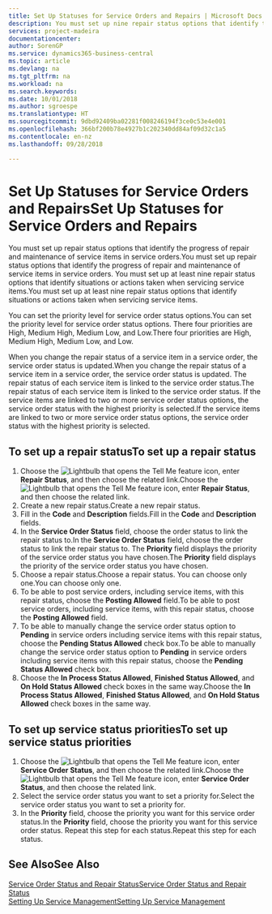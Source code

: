 ```yaml
---
title: Set Up Statuses for Service Orders and Repairs | Microsoft Docs
description: You must set up nine repair status options that identify the progress of repair and maintenance of service items in service orders.
services: project-madeira
documentationcenter: 
author: SorenGP
ms.service: dynamics365-business-central
ms.topic: article
ms.devlang: na
ms.tgt_pltfrm: na
ms.workload: na
ms.search.keywords: 
ms.date: 10/01/2018
ms.author: sgroespe
ms.translationtype: HT
ms.sourcegitcommit: 9dbd92409ba02281f008246194f3ce0c53e4e001
ms.openlocfilehash: 366bf200b78e4927b1c202340dd84af09d32c1a5
ms.contentlocale: en-nz
ms.lasthandoff: 09/28/2018

---
```

# <a name="set-up-statuses-for-service-orders-and-repairs"></a><span data-ttu-id="f926e-103">Set Up Statuses for Service Orders and Repairs</span><span class="sxs-lookup"><span data-stu-id="f926e-103">Set Up Statuses for Service Orders and Repairs</span></span>
<span data-ttu-id="f926e-104">You must set up repair status options that identify the progress of repair and maintenance of service items in service orders.</span><span class="sxs-lookup"><span data-stu-id="f926e-104">You must set up repair status options that identify the progress of repair and maintenance of service items in service orders.</span></span> <span data-ttu-id="f926e-105">You must set up at least nine repair status options that identify situations or actions taken when servicing service items.</span><span class="sxs-lookup"><span data-stu-id="f926e-105">You must set up at least nine repair status options that identify situations or actions taken when servicing service items.</span></span>  

<span data-ttu-id="f926e-106">You can set the priority level for service order status options.</span><span class="sxs-lookup"><span data-stu-id="f926e-106">You can set the priority level for service order status options.</span></span> <span data-ttu-id="f926e-107">There four priorities are High, Medium High, Medium Low, and Low.</span><span class="sxs-lookup"><span data-stu-id="f926e-107">There four priorities are High, Medium High, Medium Low, and Low.</span></span>  

<span data-ttu-id="f926e-108">When you change the repair status of a service item in a service order, the service order status is updated.</span><span class="sxs-lookup"><span data-stu-id="f926e-108">When you change the repair status of a service item in a service order, the service order status is updated.</span></span> <span data-ttu-id="f926e-109">The repair status of each service item is linked to the service order status.</span><span class="sxs-lookup"><span data-stu-id="f926e-109">The repair status of each service item is linked to the service order status.</span></span> <span data-ttu-id="f926e-110">If the service items are linked to two or more service order status options, the service order status with the highest priority is selected.</span><span class="sxs-lookup"><span data-stu-id="f926e-110">If the service items are linked to two or more service order status options, the service order status with the highest priority is selected.</span></span>  

## <a name="to-set-up-a-repair-status"></a><span data-ttu-id="f926e-111">To set up a repair status</span><span class="sxs-lookup"><span data-stu-id="f926e-111">To set up a repair status</span></span>  
1. <span data-ttu-id="f926e-112">Choose the ![Lightbulb that opens the Tell Me feature](media/ui-search/search_small.png "Tell me what you want to do") icon, enter **Repair Status**, and then choose the related link.</span><span class="sxs-lookup"><span data-stu-id="f926e-112">Choose the ![Lightbulb that opens the Tell Me feature](media/ui-search/search_small.png "Tell me what you want to do") icon, enter **Repair Status**, and then choose the related link.</span></span>
2. <span data-ttu-id="f926e-113">Create a new repair status.</span><span class="sxs-lookup"><span data-stu-id="f926e-113">Create a new repair status.</span></span>  
3. <span data-ttu-id="f926e-114">Fill in the **Code** and **Description** fields.</span><span class="sxs-lookup"><span data-stu-id="f926e-114">Fill in the **Code** and **Description** fields.</span></span>  
4. <span data-ttu-id="f926e-115">In the **Service Order Status** field, choose the order status to link the repair status to.</span><span class="sxs-lookup"><span data-stu-id="f926e-115">In the **Service Order Status** field, choose the order status to link the repair status to.</span></span> <span data-ttu-id="f926e-116">The **Priority** field displays the priority of the service order status you have chosen.</span><span class="sxs-lookup"><span data-stu-id="f926e-116">The **Priority** field displays the priority of the service order status you have chosen.</span></span>  
5. <span data-ttu-id="f926e-117">Choose a repair status.</span><span class="sxs-lookup"><span data-stu-id="f926e-117">Choose a repair status.</span></span> <span data-ttu-id="f926e-118">You can choose only one.</span><span class="sxs-lookup"><span data-stu-id="f926e-118">You can choose only one.</span></span>  
6. <span data-ttu-id="f926e-119">To be able to post service orders, including service items, with this repair status, choose the **Posting Allowed** field.</span><span class="sxs-lookup"><span data-stu-id="f926e-119">To be able to post service orders, including service items, with this repair status, choose the **Posting Allowed** field.</span></span>  
7. <span data-ttu-id="f926e-120">To be able to manually change the service order status option to **Pending** in service orders including service items with this repair status, choose the **Pending Status Allowed** check box.</span><span class="sxs-lookup"><span data-stu-id="f926e-120">To be able to manually change the service order status option to **Pending** in service orders including service items with this repair status, choose the **Pending Status Allowed** check box.</span></span>  
8. <span data-ttu-id="f926e-121">Choose the **In Process Status Allowed**, **Finished Status Allowed**, and **On Hold Status Allowed** check boxes in the same way.</span><span class="sxs-lookup"><span data-stu-id="f926e-121">Choose the **In Process Status Allowed**, **Finished Status Allowed**, and **On Hold Status Allowed** check boxes in the same way.</span></span>
  
## <a name="to-set-up-service-status-priorities"></a><span data-ttu-id="f926e-122">To set up service status priorities</span><span class="sxs-lookup"><span data-stu-id="f926e-122">To set up service status priorities</span></span>  
1. <span data-ttu-id="f926e-123">Choose the ![Lightbulb that opens the Tell Me feature](media/ui-search/search_small.png "Tell me what you want to do") icon, enter **Service Order Status**, and then choose the related link.</span><span class="sxs-lookup"><span data-stu-id="f926e-123">Choose the ![Lightbulb that opens the Tell Me feature](media/ui-search/search_small.png "Tell me what you want to do") icon, enter **Service Order Status**, and then choose the related link.</span></span>  
2. <span data-ttu-id="f926e-124">Select the service order status you want to set a priority for.</span><span class="sxs-lookup"><span data-stu-id="f926e-124">Select the service order status you want to set a priority for.</span></span>  
3. <span data-ttu-id="f926e-125">In the **Priority** field, choose the priority you want for this service order status.</span><span class="sxs-lookup"><span data-stu-id="f926e-125">In the **Priority** field, choose the priority you want for this service order status.</span></span> <span data-ttu-id="f926e-126">Repeat this step for each status.</span><span class="sxs-lookup"><span data-stu-id="f926e-126">Repeat this step for each status.</span></span>  

## <a name="see-also"></a><span data-ttu-id="f926e-127">See Also</span><span class="sxs-lookup"><span data-stu-id="f926e-127">See Also</span></span>  
[<span data-ttu-id="f926e-128">Service Order Status and Repair Status</span><span class="sxs-lookup"><span data-stu-id="f926e-128">Service Order Status and Repair Status</span></span>](service-service-order-status-and-repair-status.md)  
[<span data-ttu-id="f926e-129">Setting Up Service Management</span><span class="sxs-lookup"><span data-stu-id="f926e-129">Setting Up Service Management</span></span>](service-setup-service.md)  

